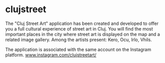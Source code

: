 # clujstreet

The "Cluj Street Art" application has been created and developed to offer you a full cultural experience of street art in Cluj. You will find the most important places in the city where street art is displayed on the map and a related image gallery. Among the artists present: Kero, Ocu, Irlo, Vhils.

The application is associated with the same account on the Instagram platform. www.instagram.com/clujstreetart/
